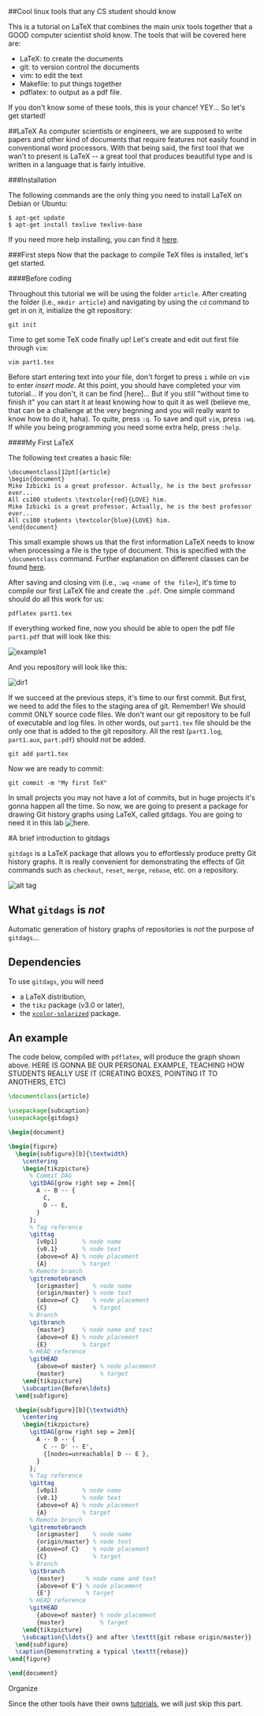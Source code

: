 ##Cool linux tools that any CS student should know

This is a tutorial on LaTeX that combines the main unix tools together that a GOOD computer scientist shold know. 
The tools that will be covered here are:

* LaTeX: to create the documents
* git: to version control the documents
* vim: to edit the text
* Makefile: to put things together
* pdflatex: to output as a pdf file.

If you don't know some of these tools, this is your chance! YEY... 
So let's get started!

##LaTeX
As computer scientists or engineers, we are supposed to write papers and other kind of documents that require features not easily found in conventional word processors. With that being said, the first tool that we wan't to present is LaTeX -- a great tool that produces beautiful type and is written in a language that is fairly intuitive. 

###Installation 

The following commands are the only thing you need to install LaTeX on Debian or Ubuntu:

```
$ apt-get update
$ apt-get install texlive texlive-base
```

If you need more help installing, you can find it [here](http://www.tug.org/texlive/).


###First steps
Now that the package to compile TeX files is installed, let's get started. 

####Before coding

Throughout this tutorial we will be using the folder `article`. After creating the folder (i.e., `mkdir article`) and navigating by using the `cd` command to get in on it, initialize the git repository: 

`git init`

Time to get some TeX code finally up! Let's create and edit out first file through `vim`: 

`vim part1.tex`

Before start entering text into your file, don't forget to press `i` while on `vim` to enter _insert mode_. At this point, you should have completed your vim tutorial... If you don't, it can be find [here]... But if you still "without time to finish it" you can start it at least knowing how to quit it as well (believe me, that can be a challenge at the very begnning and you will really want to know how to do it, haha). To quite, press `:q`. To save and quit `vim`, press `:wq`. If while you being programming you need some extra help, press `:help`.

####My First LaTeX

The following text creates a basic file: 

```
\documentclass[12pt]{article}
\begin{document}
Mike Izbicki is a great professor. Actually, he is the best professor ever... 
All cs100 students \textcolor{red}{LOVE} him. 
Mike Izbicki is a great professor. Actually, he is the best professor ever... 
All cs100 students \textcolor{blue}{LOVE} him. 
\end{document}
```

This small example shows us that the first information LaTeX needs to know when processing a file is
the type of document. This is specified with the `\documentclass` command. Further explanation on different classes 
can be found [here](http://en.wikibooks.org/wiki/LaTeX/Document_Structure#Document_classes).

After saving and closing vim (i.e., `:wq <name of the file>`), it's time to compile our first LaTeX file and create the `.pdf`. 
One simple command should do all this work for us:

`pdflatex part1.tex`

If everything worked fine, now you should be able to open the pdf file `part1.pdf` that will look like this:

![example1](https://cloud.githubusercontent.com/assets/9004719/7717927/543e6fba-fe5e-11e4-8896-becfe2d40650.png)

And you repository will look like this: 

![dir1](https://cloud.githubusercontent.com/assets/9004719/7717933/586da8a8-fe5e-11e4-9a84-c396d3a61739.png)

If we succeed at the previous steps, it's time to our first commit. But first, we need to add the files to the staging area of git. 
Remember! We should commit ONLY source code files. We don't want our git repository to be full of executable and log files. In other words, out `part1.tex` file should be the only one that is added to the git repository. All the rest (`part1.log`, `part1.aux`, `part.pdf`) should *not* be added. 

`git add part1.tex`

Now we are ready to commit:

`git commit -m "My first TeX"`

In small projects you may not have a lot of commits, but in huge projects it's gonna happen all the time. So now, we are going to present a package for drawing Git history graphs using LaTeX, called gitdags. You are going to need it in this lab ![here]().

#A brief introduction to gitdags

`gitdags` is a LaTeX package that allows you to effortlessly produce pretty Git history graphs. It is really convenient for demonstrating the effects of Git commands such as `checkout`, `reset`, `merge`, `rebase`, etc. on a repository.

![alt tag](http://i.stack.imgur.com/Tg7Kn.png)

## What `gitdags` is *not*

Automatic generation of history graphs of repositories is *not* the purpose of `gitdags`... 

## Dependencies

To use `gitdags`, you will need

* a LaTeX distribution,
* the `tikz` package (v3.0 or later),
* the [`xcolor-solarized`](https://github.com/Jubobs/xcolor-solarized) package.


## An example

The code below, compiled with `pdflatex`, will produce the graph shown above. HERE IS GONNA BE OUR PERSONAL EXAMPLE, TEACHING HOW STUDENTS REALLY USE IT (CREATING BOXES, POINTING IT TO ANOTHERS, ETC)

```latex
\documentclass{article}

\usepackage{subcaption}
\usepackage{gitdags}

\begin{document}

\begin{figure}
  \begin{subfigure}[b]{\textwidth}
    \centering
    \begin{tikzpicture}
      % Commit DAG
      \gitDAG[grow right sep = 2em]{
        A -- B -- { 
          C,
          D -- E,
        }
      };
      % Tag reference
      \gittag
        [v0p1]       % node name
        {v0.1}       % node text
        {above=of A} % node placement
        {A}          % target
      % Remote branch
      \gitremotebranch
        [origmaster]    % node name
        {origin/master} % node text
        {above=of C}    % node placement
        {C}             % target
      % Branch
      \gitbranch
        {master}     % node name and text 
        {above=of E} % node placement
        {E}          % target
      % HEAD reference
      \gitHEAD
        {above=of master} % node placement
        {master}          % target
    \end{tikzpicture}
    \subcaption{Before\ldots}
  \end{subfigure}

  \begin{subfigure}[b]{\textwidth}
    \centering
    \begin{tikzpicture}
      \gitDAG[grow right sep = 2em]{
        A -- B -- { 
          C -- D' -- E',
          {[nodes=unreachable] D -- E },
        }
      };
      % Tag reference
      \gittag
        [v0p1]       % node name
        {v0.1}       % node text
        {above=of A} % node placement
        {A}          % target
      % Remote branch
      \gitremotebranch
        [origmaster]    % node name
        {origin/master} % node text
        {above=of C}    % node placement
        {C}             % target
      % Branch
      \gitbranch
        {master}      % node name and text 
        {above=of E'} % node placement
        {E'}          % target
      % HEAD reference
      \gitHEAD
        {above=of master} % node placement
        {master}          % target
    \end{tikzpicture}
    \subcaption{\ldots{} and after \texttt{git rebase origin/master}}
  \end{subfigure}
  \caption{Demonstrating a typical \texttt{rebase}}
\end{figure}

\end{document}
```

Organize


Since the other tools have their owns [tutorials](https://github.com/fvera002/ucr-cs100/tree/2015spring/textbook/tools),
we will just skip this part.


